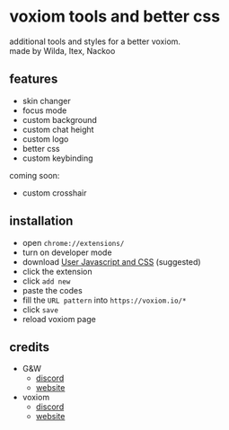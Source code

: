 # voxiom tools and better css 

additional tools and styles for a better voxiom.<br>
made by Wilda, Itex, Nackoo

## features
  - skin changer
  - focus mode
  - custom background
  - custom chat height
  - custom logo
  - better css
  - custom keybinding 
  
  coming soon:
  - custom crosshair

## installation
  - open `chrome://extensions/`
  - turn on developer mode
  - download [User Javascript and CSS](https://chromewebstore.google.com/detail/user-javascript-and-css/nbhcbdghjpllgmfilhnhkllmkecfmpld) (suggested)
  - click the extension
  - click `add new`
  - paste the codes
  - fill the `URL pattern` into `https://voxiom.io/*`
  - click `save`
  - reload voxiom page 

## credits
- G&W
  - [discord](https://discord.gg/WxGZwXqYuW)
  - [website](https://gnwstyles.netlify.app/)
- voxiom
  - [discord](https://discord.gg/YExechPavq)
  - [website](https://voxiom.io) 
